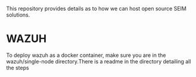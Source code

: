 This repository provides details as to how we can host open source SEIM solutions. 

# WAZUH 
To deploy wazuh as a docker container, make sure you are in the wazuh/single-node directory.There is a readme in the directory detailing all the steps
